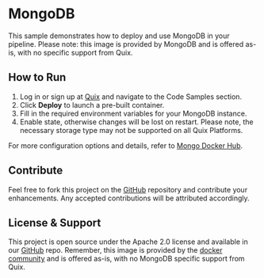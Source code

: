 # MongoDB

This sample demonstrates how to deploy and use MongoDB in your pipeline. Please note: this image is provided by MongoDB and is offered as-is, with no specific support from Quix.

## How to Run

1. Log in or sign up at [Quix](https://portal.platform.quix.io/signup?xlink=github) and navigate to the Code Samples section.
2. Click **Deploy** to launch a pre-built container.
3. Fill in the required environment variables for your MongoDB instance.
4. Enable state, otherwise changes will be lost on restart. Please note, the necessary storage type may not be supported on all Quix Platforms.

For more configuration options and details, refer to [Mongo Docker Hub](https://hub.docker.com/_/mongo).


## Contribute

Feel free to fork this project on the [GitHub](https://github.com/quixio/quix-samples) repository and contribute your enhancements. Any accepted contributions will be attributed accordingly.

## License & Support

This project is open source under the Apache 2.0 license and available in our [GitHub](https://github.com/quixio/quix-samples) repo. Remember, this image is provided by the [docker community](https://github.com/docker-library/mongo) and is offered as-is, with no MongoDB specific support from Quix.